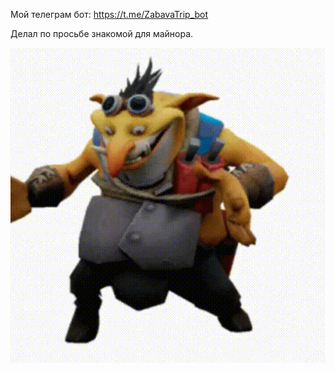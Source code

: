 Мой телеграм бот: https://t.me/ZabavaTrip_bot

Делал по просьбе знакомой для майнора.


![gif](https://github.com/sacr1ficerq/telegram_bot/blob/main/labazer.gif)
